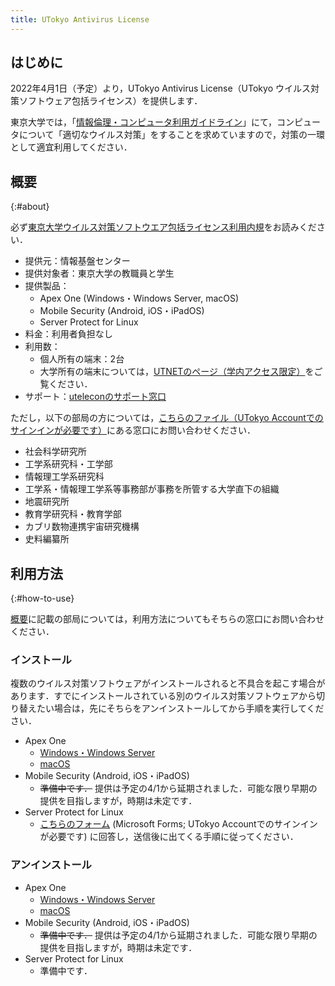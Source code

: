 ```yaml
---
title: UTokyo Antivirus License
---
```


## はじめに

2022年4月1日（予定）より，UTokyo Antivirus License（UTokyo ウイルス対策ソフトウェア包括ライセンス）を提供します．

東京大学では，「[情報倫理・コンピュータ利用ガイドライン](https://www.u-tokyo.ac.jp/adm/cie/ja/index.html)」にて，コンピュータについて「適切なウイルス対策」をすることを求めていますので，対策の一環として適宜利用してください．

## 概要
{:#about}

必ず[東京大学ウイルス対策ソフトウエア包括ライセンス利用内規](terms/terms-of-antivirus-licence.pdf)をお読みください．

* 提供元：情報基盤センター
* 提供対象者：東京大学の教職員と学生
* 提供製品：
  * Apex One (Windows・Windows Server, macOS)
  * Mobile Security (Android, iOS・iPadOS)
  * Server Protect for Linux
* 料金：利用者負担なし
* 利用数：
  * 個人所有の端末：2台
  * 大学所有の端末については，[UTNETのページ（学内アクセス限定）](https://www.nc.u-tokyo.ac.jp/internal-only/antivirus-trend)をご覧ください．
* サポート：[uteleconのサポート窓口](/support/)

ただし，以下の部局の方については，[こちらのファイル（UTokyo Accountでのサインインが必要です）](https://univtokyo.sharepoint.com/:b:/s/antivirus/EQG6luOQstlIsuyyKK2z8I0BKPcbyhass4bYg5cqMkmmpA)にある窓口にお問い合わせください．
* 社会科学研究所
* 工学系研究科・工学部
* 情報理工学系研究科
* 工学系・情報理工学系等事務部が事務を所管する大学直下の組織
* 地震研究所
* 教育学研究科・教育学部
* カブリ数物連携宇宙研究機構
* 史料編纂所

## 利用方法
{:#how-to-use}

[概要](#about)に記載の部局については，利用方法についてもそちらの窓口にお問い合わせください．

### インストール

複数のウイルス対策ソフトウェアがインストールされると不具合を起こす場合があります．すでにインストールされている別のウイルス対策ソフトウェアから切り替えたい場合は，先にそちらをアンインストールしてから手順を実行してください．

* Apex One
  * [Windows・Windows Server](windows/#install)
  * [macOS](macos/#install)
* Mobile Security (Android, iOS・iPadOS)
  * <s>準備中です．</s> 提供は予定の4/1から延期されました．可能な限り早期の提供を目指しますが，時期は未定です．
* Server Protect for Linux
  * [こちらのフォーム](https://forms.office.com/Pages/ResponsePage.aspx?id=T6978HAr10eaAgh1yvlMhBCCCVVuSxhHuBb1A09B1RpUQkdXUzQ0TUdFSzk4RU1aUzNKUkRFVjEyTC4u) (Microsoft Forms; UTokyo Accountでのサインインが必要です) に回答し，送信後に出てくる手順に従ってください．

### アンインストール

* Apex One
  * [Windows・Windows Server](windows/#uninstall)
  * [macOS](macos/#uninstall)
* Mobile Security (Android, iOS・iPadOS)
  * <s>準備中です．</s> 提供は予定の4/1から延期されました．可能な限り早期の提供を目指しますが，時期は未定です．
* Server Protect for Linux
  * 準備中です．

<!-- ## FAQ -->
